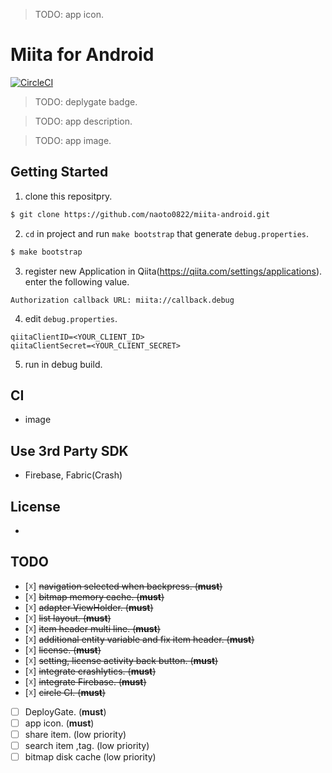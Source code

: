 > TODO: app icon.

# Miita for Android

[![CircleCI](https://circleci.com/gh/naoto0822/miita-android.svg?style=svg)](https://circleci.com/gh/naoto0822/miita-android)

> TODO: deplygate badge.

> TODO: app description.

> TODO: app image.

## Getting Started

1. clone this repositpry.

```sh
$ git clone https://github.com/naoto0822/miita-android.git
```

2. `cd` in project and run `make bootstrap` that generate `debug.properties`.

```sh
$ make bootstrap
```

3. register new Application in Qiita(https://qiita.com/settings/applications).
   enter the following value.
```
Authorization callback URL: miita://callback.debug
```

4. edit `debug.properties`.

```
qiitaClientID=<YOUR_CLIENT_ID>
qiitaClientSecret=<YOUR_CLIENT_SECRET>
```

5. run in debug build.

## CI

- image

## Use 3rd Party SDK

- Firebase, Fabric(Crash)

## License

-

## TODO
- [☓] ~~navigation selected when backpress. (**must**)~~
- [☓] ~~bitmap memory cache. (**must**)~~
- [☓] ~~adapter ViewHolder. (**must**)~~
- [☓] ~~list layout. (**must**)~~
- [☓] ~~item header multi line. (**must**)~~
- [☓] ~~additional entity variable and fix item header. (**must**)~~
- [☓] ~~license. (**must**)~~
- [☓] ~~setting, license activity back button. (**must**)~~
- [☓] ~~integrate crashlytics. (**must**)~~
- [☓] ~~integrate Firebase. (**must**)~~
- [☓] ~~circle CI. (**must**)~~
- [ ] DeployGate. (**must**)
- [ ] app icon. (**must**)
- [ ] share item. (low priority)
- [ ] search item ,tag. (low priority)
- [ ] bitmap disk cache (low priority)
